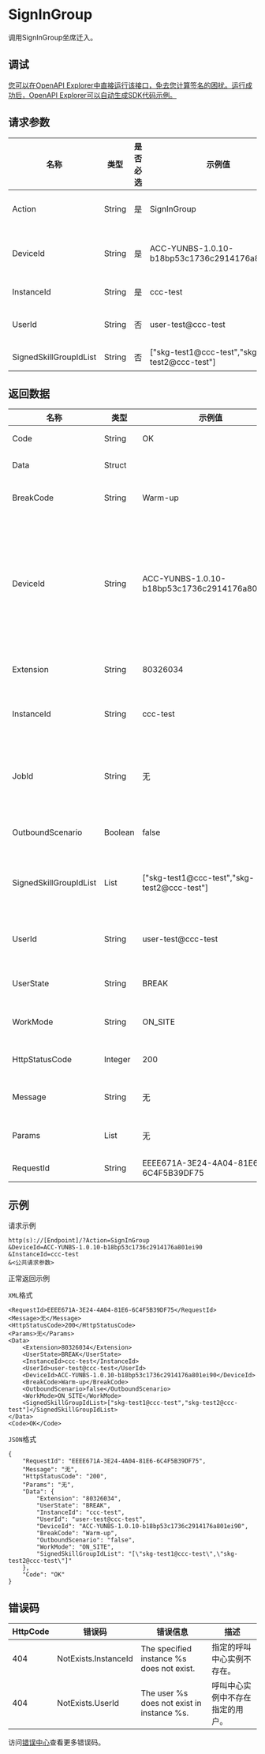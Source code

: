 # SignInGroup

调用SignInGroup坐席迁入。

## 调试

[您可以在OpenAPI Explorer中直接运行该接口，免去您计算签名的困扰。运行成功后，OpenAPI Explorer可以自动生成SDK代码示例。](https://api.aliyun.com/#product=CCC&api=SignInGroup&type=RPC&version=2020-07-01)

## 请求参数

|名称|类型|是否必选|示例值|描述|
|--|--|----|---|--|
|Action|String|是|SignInGroup|系统规定参数。取值：SignInGroup。 |
|DeviceId|String|是|ACC-YUNBS-1.0.10-b18bp53c1736c2914176a801ei90|座席端提供的唯一ID，用来表示一个座席工作台。 |
|InstanceId|String|是|ccc-test|呼叫中心实例ID。 |
|UserId|String|否|user-test@ccc-test|呼叫中心实例的用户ID，实例内唯一。 |
|SignedSkillGroupIdList|String|否|\["skg-test1@ccc-test","skg-test2@ccc-test"\]|签入的技能组ID列表。 |

## 返回数据

|名称|类型|示例值|描述|
|--|--|---|--|
|Code|String|OK|响应码。 |
|Data|Struct| |数据。 |
|BreakCode|String|Warm-up|小休状态码。 |
|DeviceId|String|ACC-YUNBS-1.0.10-b18bp53c1736c2914176a801ei90|座席端提供的唯一ID，用来表示一个座席工作台。 |
|Extension|String|80326034|分机号码。 |
|InstanceId|String|ccc-test|呼叫中心实例ID。 |
|JobId|String|无|在呼叫状态时的通话ID。 |
|OutboundScenario|Boolean|false|是否进外呼。 |
|SignedSkillGroupIdList|List|\["skg-test1@ccc-test","skg-test2@ccc-test"\]|签入的技能组ID列表。 |
|UserId|String|user-test@ccc-test|呼叫中心用户ID。 |
|UserState|String|BREAK|座席状态。 |
|WorkMode|String|ON\_SITE|工作模式。 |
|HttpStatusCode|Integer|200|HTTP状态码。 |
|Message|String|无|响应信息。 |
|Params|List|无|响应参数。 |
|RequestId|String|EEEE671A-3E24-4A04-81E6-6C4F5B39DF75|请求ID。 |

## 示例

请求示例

```
http(s)://[Endpoint]/?Action=SignInGroup
&DeviceId=ACC-YUNBS-1.0.10-b18bp53c1736c2914176a801ei90
&InstanceId=ccc-test
&<公共请求参数>
```

正常返回示例

`XML`格式

```
<RequestId>EEEE671A-3E24-4A04-81E6-6C4F5B39DF75</RequestId>
<Message>无</Message>
<HttpStatusCode>200</HttpStatusCode>
<Params>无</Params>
<Data>
    <Extension>80326034</Extension>
    <UserState>BREAK</UserState>
    <InstanceId>ccc-test</InstanceId>
    <UserId>user-test@ccc-test</UserId>
    <DeviceId>ACC-YUNBS-1.0.10-b18bp53c1736c2914176a801ei90</DeviceId>
    <BreakCode>Warm-up</BreakCode>
    <OutboundScenario>false</OutboundScenario>
    <WorkMode>ON_SITE</WorkMode>
    <SignedSkillGroupIdList>["skg-test1@ccc-test","skg-test2@ccc-test"]</SignedSkillGroupIdList>
</Data>
<Code>OK</Code>
```

`JSON`格式

```
{
	"RequestId": "EEEE671A-3E24-4A04-81E6-6C4F5B39DF75",
	"Message": "无",
	"HttpStatusCode": "200",
	"Params": "无",
	"Data": {
		"Extension": "80326034",
		"UserState": "BREAK",
		"InstanceId": "ccc-test",
		"UserId": "user-test@ccc-test",
		"DeviceId": "ACC-YUNBS-1.0.10-b18bp53c1736c2914176a801ei90",
		"BreakCode": "Warm-up",
		"OutboundScenario": "false",
		"WorkMode": "ON_SITE",
		"SignedSkillGroupIdList": "[\"skg-test1@ccc-test\",\"skg-test2@ccc-test\"]"
	},
	"Code": "OK"
}
```

## 错误码

|HttpCode|错误码|错误信息|描述|
|--------|---|----|--|
|404|NotExists.InstanceId|The specified instance %s does not exist.|指定的呼叫中心实例不存在。|
|404|NotExists.UserId|The user %s does not exist in instance %s.|呼叫中心实例中不存在指定的用户。|

访问[错误中心](https://error-center.aliyun.com/status/product/CCC)查看更多错误码。

